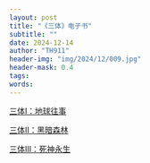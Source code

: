 ```yaml
---
layout: post
title: "《三体》电子书"
subtitle: ""
date: 2024-12-14
author: "TH911"
header-img: "img/2024/12/009.jpg"
header-mask: 0.4
tags:
words:
---
```


[三体I：地球往事](/file/2024/12/三体I：地球往事.pdf)

[三体II：黑暗森林](/file/2024/12/三体II：黑暗森林.pdf)

[三体III：死神永生](/file/2024/12/三体III：死神永生.pdf)
